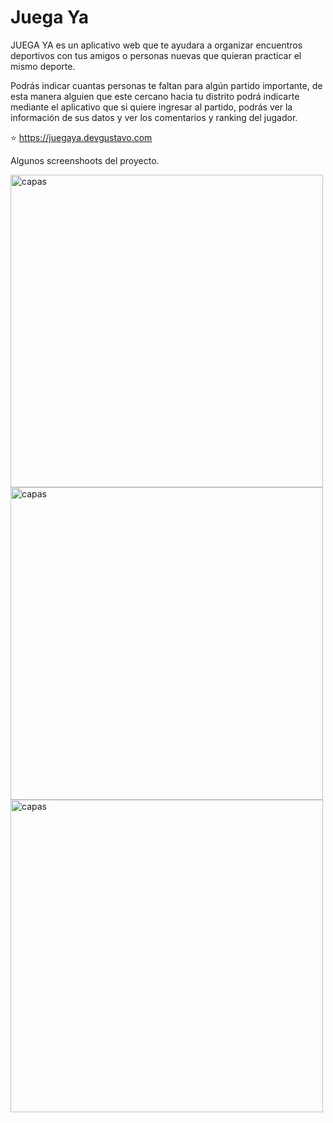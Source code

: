 # Juega Ya
JUEGA YA es un aplicativo web que te ayudara a organizar encuentros deportivos con tus amigos o personas nuevas que quieran practicar el mismo deporte.

Podrás indicar cuantas personas te faltan para algún partido importante, de esta manera alguien que este cercano hacia tu distrito podrá indicarte mediante el aplicativo que si quiere ingresar al partido, podrás ver la información de sus datos y ver los comentarios y ranking del jugador.

⭐ https://juegaya.devgustavo.com

Algunos screenshoots del proyecto.

<img src="https://devgustavo.com/static/media/picture-1.eb01de29ee79173f3cd1.png"
     alt="capas"
     style="float: left; margin-right: 10px;" width="500"/>
     
<img src="https://devgustavo.com/static/media/picture-4.f5ef3496b5513791fb59.png"
     alt="capas"
     style="float: left; margin-right: 10px;" width="500"/>
     
<img src="https://devgustavo.com/static/media/picture-3.cf5ed1a1212bf03b794f.png"
     alt="capas"
     style="float: left; margin-right: 10px;" width="500"/>
